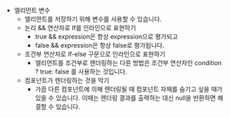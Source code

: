 - 엘리먼트 변수
    - 엘리먼트를 저장하기 위해 변수를 사용할 수 있습니다.
    - 논리 && 연산자로 If를 인라인으로 표현하기
        - true && expression은 항상 expression으로 평가되고 
        - false && expression은 항상 false로 평가됩니다.
    - 조건부 연산자로 If-else 구문으로 인라인으로 표현하기
        - 엘리먼트를 조건부로 렌더링하는 다른 방법은 조건부 연산자인 condition ? true: false 를 사용하는 것입니다.
    - 컴포넌트가 렌더링하는 것을 막기
        - 가끔 다른 컴포넌트에 의해 렌더링될 때 컴포넌트 자체를 숨기고 싶을 때가 있을 수 있습니다. 이때는 렌더링 결과를 출력하는 대신 null을 반환하면 해결할 수 있습니다.